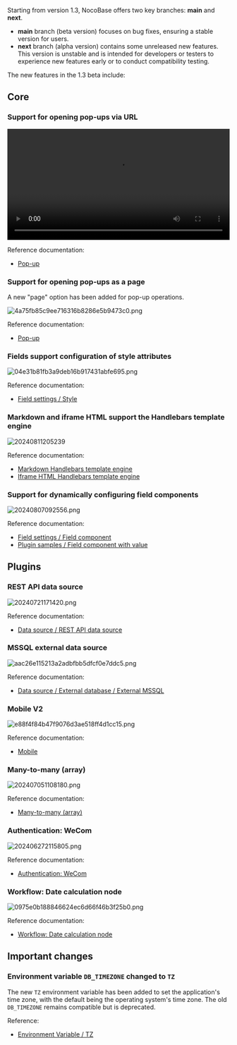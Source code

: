 Starting from version 1.3, NocoBase offers two key branches: **main** and **next**.

- **main** branch (beta version) focuses on bug fixes, ensuring a stable version for users.
- **next** branch (alpha version) contains some unreleased new features. This version is unstable and is intended for developers or testers to experience new features early or to conduct compatibility testing.

The new features in the 1.3 beta include:

## Core

### Support for opening pop-ups via URL

<video width="100%" controls="">
  <source src="https://static-docs.nocobase.com/1d1c69d92d778fdbce569e76551b2f1c.mp4" type="video/mp4">
</video>

Reference documentation:

- [Pop-up](https://docs.nocobase.com/handbook/ui/pop-up)

### Support for opening pop-ups as a page

A new "page" option has been added for pop-up operations.

![4a75fb85c9ee716316b8286e5b9473c0.png](https://static-docs.nocobase.com/4a75fb85c9ee716316b8286e5b9473c0.png)

Reference documentation:

- [Pop-up](https://docs.nocobase.com/handbook/ui/pop-up)

### Fields support configuration of style attributes

![04e31b81fb3a9deb16b917431abfe695.png](https://static-docs.nocobase.com/04e31b81fb3a9deb16b917431abfe695.png)

Reference documentation:

- [Field settings / Style](https://docs.nocobase.com/handbook/ui/fields/field-settings/style)

### Markdown and iframe HTML support the Handlebars template engine

![20240811205239](https://static-docs.nocobase.com/20240811205239.png)

Reference documentation:

- [Markdown Handlebars template engine](https://docs.nocobase.com/handbook/ui/blocks/other-blocks/markdown#handlebars)
- [Iframe HTML Handlebars template engine](https://docs.nocobase.com/handbook/block-iframe#handlebars)

### Support for dynamically configuring field components

![20240807092556.png](https://static-docs.nocobase.com/20240807092556.png)

Reference documentation:

- [Field settings / Field component](https://docs.nocobase.com/handbook/ui/fields/field-settings/field-component)
- [Plugin samples / Field component with value](https://docs.nocobase.com/plugin-samples/field/value)

## Plugins

### REST API data source

![20240721171420.png](https://static-docs.nocobase.com/20240721171420.png)

Reference documentation:

- [Data source / REST API data source](https://docs.nocobase.com/handbook/data-source-rest-api)

### MSSQL external data source

![aac26e115213a2adbfbb5dfcf0e7ddc5.png](https://static-docs.nocobase.com/aac26e115213a2adbfbb5dfcf0e7ddc5.png)

Reference documentation:

- [Data source / External database / External MSSQL](https://docs.nocobase.com/handbook/data-source-external-mssql)

### Mobile V2

![e88f4f84b47f9076d3ae518ff4d1cc15.png](https://static-docs.nocobase.com/e88f4f84b47f9076d3ae518ff4d1cc15.png)

Reference documentation:

- [Mobile](https://docs.nocobase.com/handbook/mobile)

### Many-to-many (array)

![202407051108180.png](https://static-docs.nocobase.com/202407051108180.png)

Reference documentation:

- [Many-to-many (array)](https://docs.nocobase.com/handbook/field-m2m-array)

### Authentication: WeCom

![202406272115805.png](https://static-docs.nocobase.com/202406272115805.png)

Reference documentation:

- [Authentication: WeCom](https://docs.nocobase.com/handbook/wecom/auth)

### Workflow: Date calculation node

![0975e0b188846624ec6d66f46b3f25b0.png](https://static-docs.nocobase.com/0975e0b188846624ec6d66f46b3f25b0.png)

Reference documentation:

- [Workflow: Date calculation node](https://docs.nocobase.com/handbook/workflow-date-calculation)

## Important changes

### Environment variable `DB_TIMEZONE` changed to `TZ`

The new `TZ` environment variable has been added to set the application's time zone, with the default being the operating system's time zone. The old `DB_TIMEZONE` remains compatible but is deprecated.

Reference:

- [Environment Variable / TZ](https://docs.nocobase.com/welcome/getting-started/env#tz)
